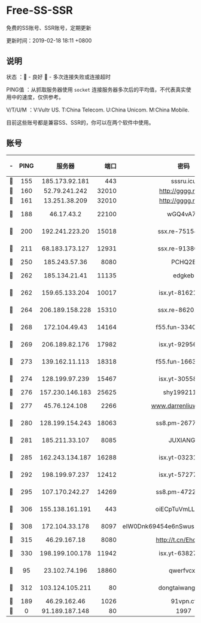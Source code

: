 # Free-SS-SSR

免费的SS账号、SSR账号，定期更新

更新时间：2019-02-18 18:11 +0800

## 说明

状态     ：🙂 - 良好 🙁 - 多次连接失败或连接超时

PING值   ：从抓取服务器使用 `socket` 连接服务器多次后的平均值，不代表真实使用中的速度，仅供参考。

V/T/U/M  ：V:Vultr US. T:China Telecom. U:China Unicom. M:China Mobile.

目前这些账号都是兼容SS、SSR的，你可以在两个软件中使用。

## 账号

|-|PING|服务器|端口|密码|加密方式|区域|V/T/U/M|
|:----:|:----:|:-----:|-----:|:----:|:----:|:----:|:----:|
|🙂|155|185.173.92.181|443|sssru.icu|rc4-md5|RU|9↑/8↓/9↑/10↑|
|🙂|160|52.79.241.242|32010|http://gggg.rocks|chacha20|KR|10↑/8↑/9↑/10↑|
|🙂|161|13.251.38.209|32010|http://gggg.rocks|chacha20|SG|9↑/10↑/9↑/10↑|
|🙂|188|46.17.43.2|22100|wGQ4vA7D|aes-256-gcm|RU|5↑/10↑/10↑/10↑|
|🙂|200|192.241.223.20|15018|ssx.re-75154549|aes-256-cfb|US|10↑/10↑/10↑/10↑|
|🙂|211|68.183.173.127|12931|ssx.re-91380385|aes-256-cfb|US|10↑/10↑/10↑/10↑|
|🙂|250|185.243.57.36|8080|PCHQ2E|rc4-md5|US|9↑/9↑/9↑/10↑|
|🙂|262|185.134.21.41|11135|edgkeb|aes-256-cfb|GB|10↑/9↑/10↑/10↑|
|🙂|262|159.65.133.204|10017|isx.yt-81621873|aes-256-cfb|SG|10↑/10↑/10↑/10↑|
|🙂|264|206.189.158.228|15310|ssx.re-86201886|aes-256-cfb|SG|10↑/10↑/10↑/10↑|
|🙂|268|172.104.49.43|14164|f55.fun-33406567|aes-256-cfb|SG|10↑/10↑/10↑/10↑|
|🙂|269|206.189.82.176|17982|isx.yt-92956496|aes-256-cfb|SG|10↑/10↑/10↑/10↑|
|🙂|273|139.162.11.113|18318|f55.fun-16631582|aes-256-cfb|SG|10↑/10↑/9↑/10↑|
|🙂|274|128.199.97.239|15467|isx.yt-30558820|aes-256-cfb|SG|10↑/10↑/10↑/10↑|
|🙂|276|157.230.146.183|25625|shy19921124|rc4-md5|US|10↑/10↑/10↑/10↑|
|🙂|277|45.76.124.108|2266|www.darrenliuwei.com|aes-256-cfb|AU|10↑/10↑/9↑/10↑|
|🙂|280|128.199.154.243|18063|ss8.pm-26776960|aes-256-cfb|SG|10↑/10↑/10↑/10↑|
|🙂|281|185.211.33.107|8085|JUXIANGE|aes-128-ctr|US|10↑/5↑/5↑/5↑|
|🙂|285|162.243.134.187|16288|isx.yt-03231307|aes-256-cfb|US|9↑/10↑/10↑/10↑|
|🙂|292|198.199.97.237|12412|isx.yt-57277437|aes-256-cfb|US|10↑/10↑/10↑/10↑|
|🙂|295|107.170.242.27|14269|ss8.pm-47220788|aes-256-cfb|US|10↑/10↑/10↑/10↑|
|🙂|306|155.138.161.191|443|oiECpTuVmLLxk4Ts|aes-256-cfb|US|6↓/10↑/10↑/10↑|
|🙂|308|172.104.33.178|8097|eIW0Dnk69454e6nSwuspv9DmS201tQ0D|aes-256-cfb|SG|10↑/10↑/10↑/10↑|
|🙂|315|46.29.167.18|8080|http://t.cn/EhdmTxe|rc4-md5|RU|9↑/9↑/9↑/9↑|
|🙂|330|198.199.100.178|11942|isx.yt-63827484|aes-256-cfb|US|10↑/10↑/10↑/10↑|
|🙂|95|23.102.74.196|18860|qwerfvcxz|aes-256-gcm|JP|10↑/10↑/10↑/10↑|
|🙂|312|103.124.105.211|80|dongtaiwang.com|aes-256-cfb|US|10↑/10↑/10↑/10↑|
|🙁|189|46.29.162.46|1026|91vpn.cf|rc4-md5|RU|7↑/9↑/10↑/10↑|
|🙁|0|91.189.187.148|80|1997|chacha20|US|3↓/3↑/3↓/4↓|
